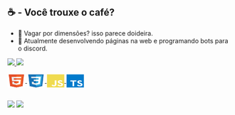 ## ☕ - Você trouxe o café?
- 🍄 Vagar por dimensões? isso parece doideira.
- 🌹 Atualmente desenvolvendo páginas na web e programando bots para o discord.
<div>
<a href="https://github.com/ikki-jk">
<img height="180em" src="https://github-readme-stats.vercel.app/api?username=ikki-jk&show_icons=true&theme=radical"/>
<img height="180em" src="https://github-readme-stats.vercel.app/api/top-langs/?username=ikki-jk&layout=compact&langs_count=16&theme=radical"/>
</div>

<div style="display: inline_block"><br>
  <img align="center" alt="HTML" height="30" width="40" src="https://raw.githubusercontent.com/devicons/devicon/master/icons/html5/html5-original.svg">
  <img align="center" alt="CSS" height="30" width="40" src="https://raw.githubusercontent.com/devicons/devicon/master/icons/css3/css3-original.svg">
  <img align="center" alt="Js" height="30" width="40" src="https://raw.githubusercontent.com/devicons/devicon/master/icons/javascript/javascript-plain.svg">
  <img align="center" alt="Ts" height="30" width="40" src="https://raw.githubusercontent.com/devicons/devicon/master/icons/typescript/typescript-plain.svg">
</div>

## 

<div> 
  <a href="https://www.instagram.com/lucas_jjkkj/" target="_blank"><img src="https://img.shields.io/badge/-Instagram-%23E4405F?style=for-the-badge&logo=instagram&logoColor=white" target="_blank"></a>
  <a href="https://discord.gg/vAyY7E3tyv" target="_blank"><img src="https://img.shields.io/badge/Discord-7289DA?style=for-the-badge&logo=discord&logoColor=white" target="_blank"> 
  </a> 
</div>
